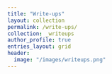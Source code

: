 ```yaml
---
title: "Write-ups"
layout: collection
permalink: /write-ups/
collection: _writeups
author_profile: true
entries_layout: grid
header:
  image: "/images/writeups.png"
---
```


